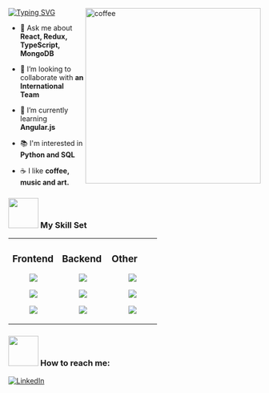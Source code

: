 [![Typing SVG](https://readme-typing-svg.herokuapp.com?font=Fira+Code&weight=600&pause=1000&width=435&lines=Hi+there!+I'm+Sofia;I'm+a+Full-Stack+Developer+)](https://git.io/typing-svg)
<img align="right" alt="coffee" width="350" src="https://i.pinimg.com/originals/d4/c9/bd/d4c9bd92de8bfe0d03ba4f185c623886.gif" />

- 💬 Ask me about **React, Redux, TypeScript, MongoDB**

- 👯 I’m looking to collaborate with **an International Team**

- 🌱 I’m currently learning **Angular.js**

- 📚 I'm interested in **Python and SQL**

- ☕ I like **coffee, music and art.**

### <img src="https://media.giphy.com/media/VgCDAzcKvsR6OM0uWg/giphy.gif" width="60"> My Skill Set  

<table align="center"><tr><td valign="top" width="33%">

### Frontend  
<div align="center">  
<p align="center">
  <a href="https://skillicons.dev">
    <img src="https://skillicons.dev/icons?i=js,ts,html" />
  </a>
</p>
<p align="center">
  <a href="https://skillicons.dev">
    <img src="https://skillicons.dev/icons?i=css,react,angular" />
  </a>
</p>
  <p align="center">
  <a href="https://skillicons.dev">
    <img src="https://skillicons.dev/icons?i=jest,sass,bootstrap " />
  </a>
</p>
</div>
</td><td valign="top" width="33%">



### Backend  
<div align="center">  
<p align="center">
  <a href="https://skillicons.dev">
    <img src="https://skillicons.dev/icons?i=js,ts,express" />
  </a>
</p>
<p align="center">
  <a href="https://skillicons.dev">
    <img src="https://skillicons.dev/icons?i=nodejs,redux" />
  </a>
</p>
<p align="center">
  <a href="https://skillicons.dev">
    <img src="https://skillicons.dev/icons?i=mongodb,firebase,postman" />
  </a>
</p>
</div>
</td><td valign="top" width="33%">


### Other  
<div align="center">  
<p align="center">
  <a href="https://skillicons.dev">
    <img src="https://skillicons.dev/icons?i=vscode,git,github" />
  </a>
</p>
<p align="center">
  <a href="https://skillicons.dev">
    <img src="https://skillicons.dev/icons?i=stackoverflow,figma" />
  </a>
</p>  
 <p align="center">
  <a href="https://skillicons.dev">
    <img src="https://skillicons.dev/icons?i=linux" />
  </a>
</p> 
</div>

</td></tr></table>  


### <img src="https://media2.giphy.com/media/e7Umq1OnvscrbdSKse/giphy.gif?cid=ecf05e47kc0c0lmbxc7smruuhyvl4711o7uopzi0azwui1us&ep=v1_stickers_search&rid=giphy.gif&ct=s" width="60"> How to reach me:  


[![LinkedIn](https://img.shields.io/badge/linkedin-%230077B5.svg?style=for-the-badge&logo=linkedin&logoColor=white)](https://www.linkedin.com/in/sofia-hudson-carretero/)  
